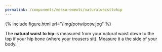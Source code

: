 ```yaml
---
permalink: /components/measurements/naturalwaisttohip
---
```

{% include figure.html url="/img/potw/potw.jpg" %}

The **natural waist to hip** is measured from your natural waist down to the top if your hip bone (where your trousers sit). Measure it a the side of your body.
